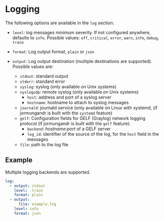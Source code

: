 # Logging

The following options are available in the `log` section:

- `level`: log messages minimum severity. If not configured anywhere, defaults to `info`.
           Possible values: `off`, `critical`, `error`, `warn`, `info`, `debug`, `trace`

- `format`: Log output format, `plain` or `json`

- `output`: Log output destination (multiple destinations are supported). Possible values are:
  - `stdout`: standard output
  - `stderr`: standard error
  - `syslog`: syslog (only available on Unix systems)
  - `syslogudp`: remote syslog  (only available on Unix systems)
    - `host`: address and port of a syslog server
    - `hostname`: hostname to attach to syslog messages
  - `journald`: journald service (only available on Linux with systemd,
    (if jormungandr is built with the `systemd` feature)
  - `gelf`: Configuration fields for GELF (Graylog) network logging protocol
    (if jormungandr is built with the `gelf` feature):
    - `backend`: _hostname_:_port_ of a GELF server
    - `log_id`: identifier of the source of the log, for the `host` field in the messages
  - `file`: path to the log file

## Example

Multiple logging backends are supported.

```yaml
log:
  - output: stdout
    level:  trace
    format: plain
  - output:
      file: example.log
    level: info
    format: json
```
